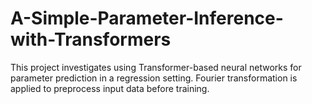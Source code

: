 # A-Simple-Parameter-Inference-with-Transformers
 This project investigates using Transformer-based neural networks for parameter prediction in a regression setting.  Fourier transformation is applied to preprocess input data before training.
